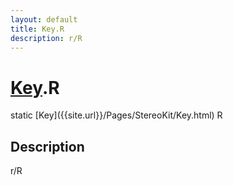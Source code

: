```yaml
---
layout: default
title: Key.R
description: r/R
---
```

# [Key]({{site.url}}/Pages/StereoKit/Key.html).R

<div class='signature' markdown='1'>
static [Key]({{site.url}}/Pages/StereoKit/Key.html) R
</div>

## Description
r/R

